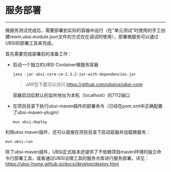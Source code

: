 # 服务部署

---

微服务测试完成后，需要部署到实际的容器中运行（在"单元测试"时使用的手工创建rewin.ubsi.module.json文件的方式仅在调试时使用），部署微服务可以通过UBSI的部署工具来完成。



首先需要完成部署前的准备工作：

- 启动一个独立的UBSI Container微服务容器

  `java -jar ubsi-core-ce-2.3.2-jar-with-dependencies.jar`

  > JAR包下载可以访问 https://github.com/ubsice/ubsi-core

  容器启动后默认的监听地址为本机（localhost）的7112端口

- 在项目目录下执行ubsi-maven插件的部署命令（已经在pom.xml中正确配置了ubsi-maven-plugin）

  `mvn ubsi:deploy`



利用ubsi-maven插件，还可以直接在项目目录下启动容器并加载微服务：

`mvn ubsi:run`



除了ubsi-maven插件，UBSI正式版本还提供了不依赖项目maven环境的独立命令行部署工具，或者通过UBSI治理工具的服务仓库进行服务部署。详见：https://ubsi-home.github.io/docs/develop/deploy.html

